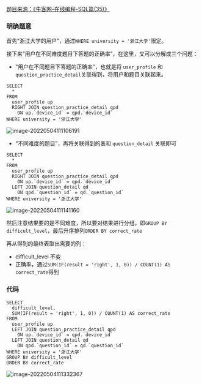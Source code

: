 [题目来源：《牛客网-在线编程-SQL篇(35)》](https://www.nowcoder.com/practice/d8a4f7b1ded04948b5435a45f03ead8c?tpId=199&tags=&title=&difficulty=0&judgeStatus=0&rp=0&sourceUrl=%2Fexam%2Foj%3Fpage%3D1%26tab%3DSQL%25E7%25AF%2587%26topicId%3D199)

### 明确题意

首先“浙江大学的用户”，通过`WHERE university = '浙江大学'`限定。

接下来“用户在不同难度题目下答题的正确率”，在这里，又可以分解成三个问题：

- “用户在不同题目下答题的正确率”，也就是将 `user_profile` 和 `question_practice_detail`关联得到，将用户和题目关联起来。

```mysql
SELECT 
  * 
FROM
  user_profile up 
  RIGHT JOIN question_practice_detail qpd 
    ON up.`device_id` = qpd.`device_id` 
WHERE university = '浙江大学'
```

![image-20220504111106191](https://gitee.com/PengZong888/imageSource/raw/master/img/2022/5/image-20220504111106191.png)

- “不同难度的题目”，再将关联得到的表和 `question_detail` 关联即可

```mysql
SELECT 
  * 
FROM
  user_profile up 
  RIGHT JOIN question_practice_detail qpd 
    ON up.`device_id` = qpd.`device_id` 
  LEFT JOIN question_detail qd 
    ON qpd.`question_id` = qd.`question_id` 
WHERE university = '浙江大学' 
```

![image-20220504111141160](https://gitee.com/PengZong888/imageSource/raw/master/img/2022/5/image-20220504111141160.png)

然后注意结果要的是不同难度，所以要对结果进行分组，即`GROUP BY difficult_level`，最后升序排列`ORDER BY correct_rate`

再从得到的最终表取出需要的列：

- difficult_level 不变
- 正确率，通过`SUM(IF(result = 'right', 1, 0)) / COUNT(1) AS correct_rate`得到

### 代码

```mysql
SELECT 
  difficult_level,
  SUM(IF(result = 'right', 1, 0)) / COUNT(1) AS correct_rate 
FROM
  user_profile up 
  LEFT JOIN question_practice_detail qpd 
    ON up.`device_id` = qpd.`device_id` 
  LEFT JOIN question_detail qd 
    ON qpd.`question_id` = qd.`question_id` 
WHERE university = '浙江大学' 
GROUP BY difficult_level 
ORDER BY correct_rate 
```

![image-20220504111332367](https://gitee.com/PengZong888/imageSource/raw/master/img/2022/5/image-20220504111332367.png)

